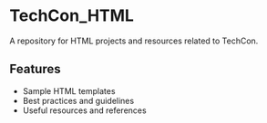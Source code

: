 # TechCon_HTML

A repository for HTML projects and resources related to TechCon.

## Features

- Sample HTML templates
- Best practices and guidelines
- Useful resources and references